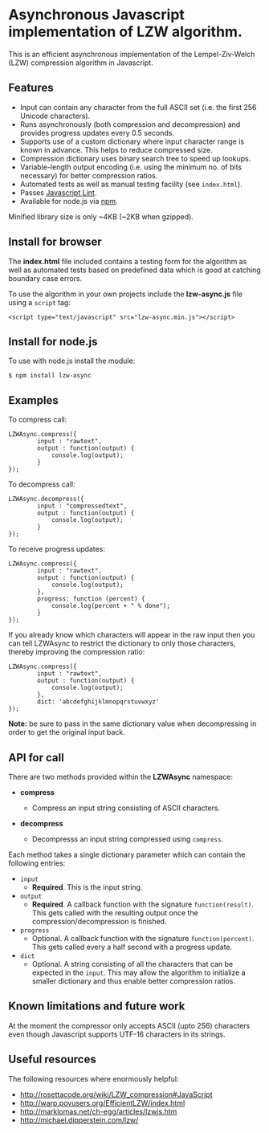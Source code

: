 # Asynchronous Javascript implementation of LZW algorithm.

This is an efficient asynchronous implementation of the Lempel-Ziv-Welch (LZW) compression algorithm in Javascript.

## Features

* Input can contain any character from the full ASCII set (i.e. the first 256 Unicode characters).
* Runs asynchronously (both compression and decompression) and provides progress updates every 0.5 seconds.
* Supports use of a custom dictionary where input character range is known in advance. This helps to reduce compressed
size.
* Compression dictionary uses binary search tree to speed up lookups.
* Variable-length output encoding (i.e. using the minimum no. of bits necessary) for better compression ratios.
* Automated tests as well as manual testing facility (see `index.html`).
* Passes [Javascript Lint](http://www.javascriptlint.com/).
* Available for node.js via [npm](http://npmjs.org/).

Minified library size is only ~4KB (~2KB when gzipped).

## Install for browser

The **index.html** file included contains a testing form for the algorithm as well as automated tests based
on predefined data which is good at catching boundary case errors.

To use the algorithm in your own projects include the **lzw-async.js** file using a `script` tag:

    <script type="text/javascript" src="lzw-async.min.js"></script>


## Install for node.js

To use with node.js install the module:

    $ npm install lzw-async


## Examples

To compress call:

    LZWAsync.compress({
            input : "rawtext",
            output : function(output) {
                console.log(output);
            }
    });

To decompress call:

    LZWAsync.decompress({
            input : "compressedtext",
            output : function(output) {
                console.log(output);
            }
    });


To receive progress updates:

    LZWAsync.compress({
            input : "rawtext",
            output : function(output) {
                console.log(output);
            },
            progress: function (percent) {
                console.log(percent + " % done");
            }
    });

If you already know which characters will appear in the raw input then you can tell LZWAsync to restrict the
dictionary to only those characters, thereby improving the compression ratio:

    LZWAsync.compress({
            input : "rawtext",
            output : function(output) {
                console.log(output);
            },
            dict: 'abcdefghijklmnopqrstuvwxyz'
    });

**Note:** be sure to pass in the same dictionary value when decompressing in order to get the original input back.



## API for call

There are two methods provided within the **LZWAsync** namespace:

* **compress**
  * Compress an input string consisting of ASCII characters.

* **decompress**
  * Decompresss an input string compressed using `compress`.

Each method takes a single dictionary parameter which can contain the following entries:

* `input`
  * **Required**. This is the input string.
* `output`
  * **Required**. A callback function with the signature `function(result)`. This gets called with the resulting output
  once the compression/decompression is finished.
* `progress`
  * Optional. A callback function with the signature `function(percent)`. This gets called every a half second
  with a progress update.
* `dict`
  * Optional. A string consisting of all the characters that can be expected in the `input`. This may allow the
  algorithm to initialize a smaller dictionary and thus enable better compression ratios.


## Known limitations and future work

At the moment the compressor only accepts ASCII (upto 256) characters even though Javascript supports UTF-16 characters in its strings. 

## Useful resources

The following resources where enormously helpful:

* http://rosettacode.org/wiki/LZW_compression#JavaScript
* http://warp.povusers.org/EfficientLZW/index.html
* http://marklomas.net/ch-egg/articles/lzwjs.htm
* http://michael.dipperstein.com/lzw/
